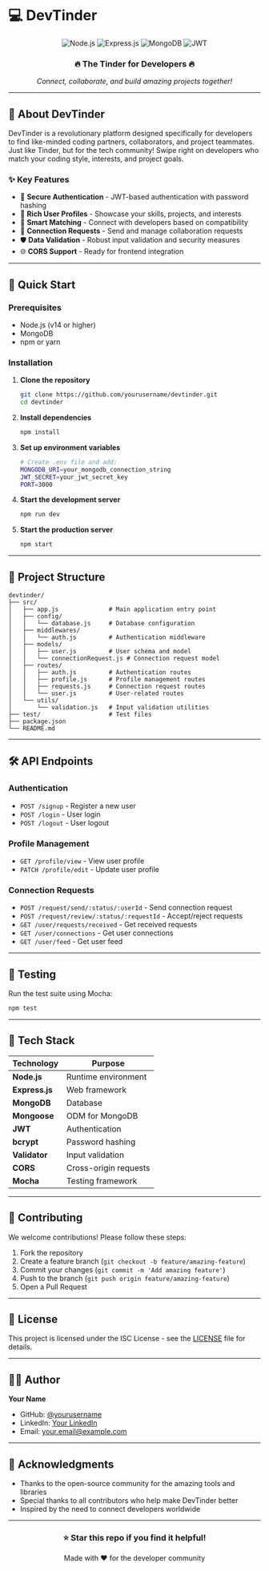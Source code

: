 # 💻 DevTinder

<div align="center">
  <img src="https://img.shields.io/badge/Node.js-43853D?style=for-the-badge&logo=node.js&logoColor=white" alt="Node.js" />
  <img src="https://img.shields.io/badge/Express.js-404D59?style=for-the-badge&logo=express&logoColor=white" alt="Express.js" />
  <img src="https://img.shields.io/badge/MongoDB-4EA94B?style=for-the-badge&logo=mongodb&logoColor=white" alt="MongoDB" />
  <img src="https://img.shields.io/badge/JWT-black?style=for-the-badge&logo=JSON%20web%20tokens" alt="JWT" />
</div>

<div align="center">
  <h3>🔥 The Tinder for Developers 🔥</h3>
  <p><em>Connect, collaborate, and build amazing projects together!</em></p>
</div>

---

## 🌟 About DevTinder

DevTinder is a revolutionary platform designed specifically for developers to find like-minded coding partners, collaborators, and project teammates. Just like Tinder, but for the tech community! Swipe right on developers who match your coding style, interests, and project goals.

### ✨ Key Features

- 🔐 **Secure Authentication** - JWT-based authentication with password hashing
- 👤 **Rich User Profiles** - Showcase your skills, projects, and interests  
- 🤝 **Smart Matching** - Connect with developers based on compatibility
- 📱 **Connection Requests** - Send and manage collaboration requests
- 🛡️ **Data Validation** - Robust input validation and security measures
- 🌐 **CORS Support** - Ready for frontend integration

---

## 🚀 Quick Start

### Prerequisites

- Node.js (v14 or higher)
- MongoDB
- npm or yarn

### Installation

1. **Clone the repository**
   ```bash
   git clone https://github.com/yourusername/devtinder.git
   cd devtinder
   ```

2. **Install dependencies**
   ```bash
   npm install
   ```

3. **Set up environment variables**
   ```bash
   # Create .env file and add:
   MONGODB_URI=your_mongodb_connection_string
   JWT_SECRET=your_jwt_secret_key
   PORT=3000
   ```

4. **Start the development server**
   ```bash
   npm run dev
   ```

5. **Start the production server**
   ```bash
   npm start
   ```

---

## 📁 Project Structure

```
devtinder/
├── src/
│   ├── app.js              # Main application entry point
│   ├── config/
│   │   └── database.js     # Database configuration
│   ├── middlewares/
│   │   └── auth.js         # Authentication middleware
│   ├── models/
│   │   ├── user.js         # User schema and model
│   │   └── connectionRequest.js # Connection request model
│   ├── routes/
│   │   ├── auth.js         # Authentication routes
│   │   ├── profile.js      # Profile management routes
│   │   ├── requests.js     # Connection request routes
│   │   └── user.js         # User-related routes
│   └── utils/
│       └── validation.js   # Input validation utilities
├── test/                   # Test files
├── package.json
└── README.md
```

---

## 🛠️ API Endpoints

### Authentication
- `POST /signup` - Register a new user
- `POST /login` - User login
- `POST /logout` - User logout

### Profile Management
- `GET /profile/view` - View user profile
- `PATCH /profile/edit` - Update user profile

### Connection Requests
- `POST /request/send/:status/:userId` - Send connection request
- `POST /request/review/:status/:requestId` - Accept/reject requests
- `GET /user/requests/received` - Get received requests
- `GET /user/connections` - Get user connections
- `GET /user/feed` - Get user feed

---

## 🧪 Testing

Run the test suite using Mocha:

```bash
npm test
```

---

## 🔧 Tech Stack

| Technology | Purpose |
|------------|---------|
| **Node.js** | Runtime environment |
| **Express.js** | Web framework |
| **MongoDB** | Database |
| **Mongoose** | ODM for MongoDB |
| **JWT** | Authentication |
| **bcrypt** | Password hashing |
| **Validator** | Input validation |
| **CORS** | Cross-origin requests |
| **Mocha** | Testing framework |

---

## 🤝 Contributing

We welcome contributions! Please follow these steps:

1. Fork the repository
2. Create a feature branch (`git checkout -b feature/amazing-feature`)
3. Commit your changes (`git commit -m 'Add amazing feature'`)
4. Push to the branch (`git push origin feature/amazing-feature`)
5. Open a Pull Request

---

## 📝 License

This project is licensed under the ISC License - see the [LICENSE](LICENSE) file for details.

---

## 👨‍💻 Author

**Your Name**
- GitHub: [@yourusername](https://github.com/yourusername)
- LinkedIn: [Your LinkedIn](https://linkedin.com/in/yourprofile)
- Email: your.email@example.com

---

## 🙏 Acknowledgments

- Thanks to the open-source community for the amazing tools and libraries
- Special thanks to all contributors who help make DevTinder better
- Inspired by the need to connect developers worldwide

---

<div align="center">
  <h3>⭐ Star this repo if you find it helpful!</h3>
  <p>Made with ❤️ for the developer community</p>
</div>